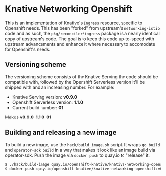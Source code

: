 # Knative Networking Openshift

This is an implementation of Knative's `Ingress` resource, specific to Openshift needs. This has been "forked" from upstream's `networking-istio` code and as such, the `pkg/reconciler/ingress` package is a nearly identical copy of upstream's code. The goal is to keep this code up-to-speed with upstream advancements and enhance it where necessary to accomodate for Openshift's needs.

## Versioning scheme

The versioning scheme consists of the Knative Serving the code should be compatible with, followed by the Openshift Serverless version it'll be shipped with and an increasing number. For example:

- Knative Serving version: **v0.9.0**
- Openshift Serverless version: **1.1.0**
- Current build number: **01**

Makes **v0.9.0-1.1.0-01**

## Building and releasing a new image

To build a new image, use the `hack/build_image.sh` script. It wraps `go build` and `operator-sdk build` in a way that makes it look like an image build via operator-sdk. Push the image via `docker push` to quay.io to "release" it.

```bash
$ ./hack/build-image quay.io/openshift-knative/knative-networking-openshift:v0.9.0-1.1.0-01
$ docker push quay.io/openshift-knative/knative-networking-openshift:v0.9.0-1.1.0-01
```
